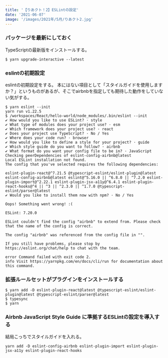 ```yaml
---
title: '【りあクト！2】ESLintの設定'
date: '2021-06-07'
image: '/images/2021年/5月/りあクト2.jpg'
---
```

### パッケージを最新にしておく

TypeScriptの最新版をインストールする。

```terminal
$ yarn upgrade-interactive --latest
```

### eslintの初期設定
eslintの初期設定をする。
本にはない項目として「スタイルガイドを使用しますか？」というものがあるが、そこでairbnbを指定しても期待した動作をしていない気がする。

```terminal
$ yarn eslint --init
yarn run v1.22.5
$ /workspaces/React/hello-world/node_modules/.bin/eslint --init
✔ How would you like to use ESLint? · style
✔ What type of modules does your project use? · esm
✔ Which framework does your project use? · react
✔ Does your project use TypeScript? · No / Yes
✔ Where does your code run? · browser
✔ How would you like to define a style for your project? · guide
✔ Which style guide do you want to follow? · airbnb
✔ What format do you want your config file to be in? · JavaScript
Checking peerDependencies of eslint-config-airbnb@latest
Local ESLint installation not found.
The config that you've selected requires the following dependencies:

eslint-plugin-react@^7.21.5 @typescript-eslint/eslint-plugin@latest eslint-config-airbnb@latest eslint@^5.16.0 || ^6.8.0 || ^7.2.0 eslint-plugin-import@^2.22.1 eslint-plugin-jsx-a11y@^6.4.1 eslint-plugin-react-hooks@^4 || ^3 || ^2.3.0 || ^1.7.0 @typescript-eslint/parser@latest
✔ Would you like to install them now with npm? · No / Yes

Oops! Something went wrong! :(

ESLint: 7.20.0

ESLint couldn't find the config "airbnb" to extend from. Please check that the name of the config is correct.

The config "airbnb" was referenced from the config file in "".

If you still have problems, please stop by https://eslint.org/chat/help to chat with the team.

error Command failed with exit code 2.
info Visit https://yarnpkg.com/en/docs/cli/run for documentation about this command.
```

### 拡張ルールセットがプラグインをインストールする
```terminal
$ yarn add -D eslint-plugin-react@latest @typescript-eslint/eslint-plugin@latest @typescript-eslint/parser@latest
$ typesync
$ yarn
```


### Airbnb JavaScript Style Guide に準拠するESLintの設定を導入する

結局こっちでスタイルガイドを入れる。

```terminal
yarn add -D eslint-config-airbnb eslint-plugin-import eslint-plugin-jsx-a11y eslint-plugin-react-hooks
```


